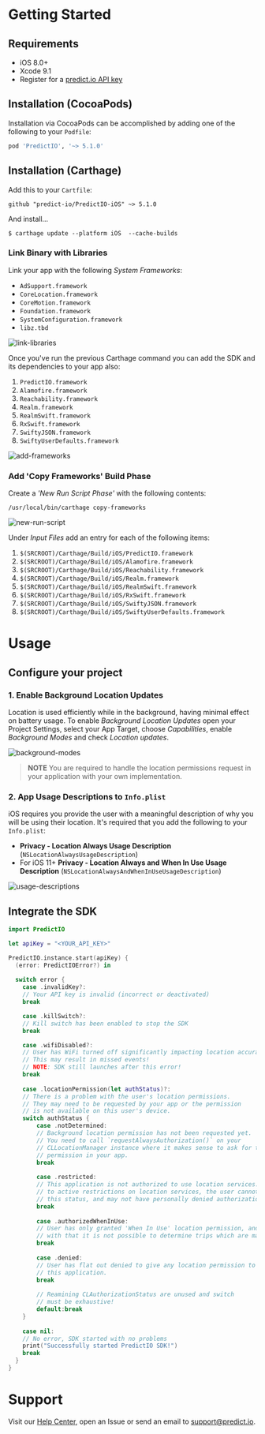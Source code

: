 # Getting Started

## Requirements

* iOS 8.0+
* Xcode 9.1
* Register for a [predict.io API key](http://www.predict.io/service/registration/?level=1)

## Installation (CocoaPods)

Installation via CocoaPods can be accomplished by adding one of the following to your `Podfile`:

```ruby
pod 'PredictIO', '~> 5.1.0'
```

## Installation (Carthage)

Add this to your `Cartfile`:

```
github "predict-io/PredictIO-iOS" ~> 5.1.0
```

And install...

```
$ carthage update --platform iOS  --cache-builds
```

### Link Binary with Libraries

Link your app with the following _System Frameworks_:

* `AdSupport.framework`
* `CoreLocation.framework`
* `CoreMotion.framework`
* `Foundation.framework`
* `SystemConfiguration.framework`
* `libz.tbd`

![link-libraries](docs/link-libraries.png)

Once you've run the previous Carthage command you can add the SDK and its dependencies to your app also:

1. `PredictIO.framework`
2. `Alamofire.framework`
3. `Reachability.framework`
4. `Realm.framework`
5. `RealmSwift.framework`
6. `RxSwift.framework`
7. `SwiftyJSON.framework`
8. `SwiftyUserDefaults.framework`

![add-frameworks](docs/add-frameworks.gif)

### Add 'Copy Frameworks' Build Phase

Create a _'New Run Script Phase'_ with the following contents:

```
/usr/local/bin/carthage copy-frameworks
```

![new-run-script](docs/new-run-script.png)

Under *Input Files* add an entry for each of the following items:

1. `$(SRCROOT)/Carthage/Build/iOS/PredictIO.framework`
2. `$(SRCROOT)/Carthage/Build/iOS/Alamofire.framework`
3. `$(SRCROOT)/Carthage/Build/iOS/Reachability.framework`
4. `$(SRCROOT)/Carthage/Build/iOS/Realm.framework`
5. `$(SRCROOT)/Carthage/Build/iOS/RealmSwift.framework`
6. `$(SRCROOT)/Carthage/Build/iOS/RxSwift.framework`
7. `$(SRCROOT)/Carthage/Build/iOS/SwiftyJSON.framework`
8. `$(SRCROOT)/Carthage/Build/iOS/SwiftyUserDefaults.framework`

# Usage

## Configure your project

### 1. Enable Background Location Updates

Location is used efficiently while in the background, having minimal effect on battery usage. To enable _Background Location Updates_ open your Project Settings, select your App Target, choose _Capabilities_, enable _Background Modes_ and check _Location updates_.

![background-modes](docs/background-modes.png)

> **NOTE** You are required to handle the location permissions request in your application with your own implementation.

### 2. App Usage Descriptions to `Info.plist`

iOS requires you provide the user with a meaningful description of why you will be using their location. It's required that you add the following to your `Info.plist`:

* **Privacy - Location Always Usage Description** (`NSLocationAlwaysUsageDescription`)
* For iOS 11+ **Privacy - Location Always and When In Use Usage Description** (`NSLocationAlwaysAndWhenInUseUsageDescription`)

![usage-descriptions](docs/usage-descriptions.png)

## Integrate the SDK

```swift
import PredictIO

let apiKey = "<YOUR_API_KEY>"

PredictIO.instance.start(apiKey) {
  (error: PredictIOError?) in
    
  switch error {
    case .invalidKey?:
    // Your API key is invalid (incorrect or deactivated)
    break

    case .killSwitch?:
    // Kill switch has been enabled to stop the SDK
    break

    case .wifiDisabled?:
    // User has WiFi turned off significantly impacting location accuracy available.
    // This may result in missed events!
    // NOTE: SDK still launches after this error!
    break
    
    case .locationPermission(let authStatus)?:
    // There is a problem with the user's location permissions.
    // They may need to be requested by your app or the permission
    // is not available on this user's device.
	switch authStatus {
    	case .notDetermined:
      	// Background location permission has not been requested yet.
      	// You need to call `requestAlwaysAuthorization()` on your
      	// CLLocationManager instance where it makes sense to ask for this 
        // permission in your app.
      	break
      	
      	case .restricted:
		// This application is not authorized to use location services.  Due
		// to active restrictions on location services, the user cannot change
		// this status, and may not have personally denied authorization
		break
      
      	case .authorizedWhenInUse:
      	// User has only granted 'When In Use' location permission, and 
        // with that it is not possible to determine trips which are made.
      	break
      
      	case .denied:
      	// User has flat out denied to give any location permission to
      	// this application.
      	break
      
      	// Reamining CLAuthorizationStatus are unused and switch
      	// must be exhaustive!
      	default:break
    }
    
    case nil:
    // No error, SDK started with no problems
    print("Successfully started PredictIO SDK!") 
    break
  }
}
```

# Support

Visit our [Help Center]([https://support.predict.io](https://support.predict.io/)), open an Issue or send an email to [support@predict.io](support@predict.io).
